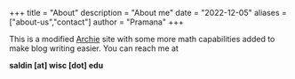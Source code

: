 +++
title = "About"
description = "About me"
date = "2022-12-05"
aliases = ["about-us","contact"]
author = "Pramana"
+++

This is a modified [Archie](https://github.com/athul/archie) site with some more math capabilities added to make blog writing easier.
You can reach me at 

**saldin [at] wisc [dot] edu**